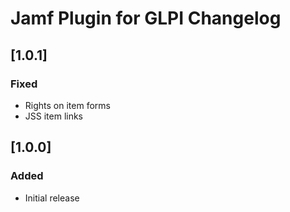 # Jamf Plugin for GLPI Changelog

## [1.0.1]

### Fixed
- Rights on item forms
- JSS item links

## [1.0.0]

### Added
- Initial release

